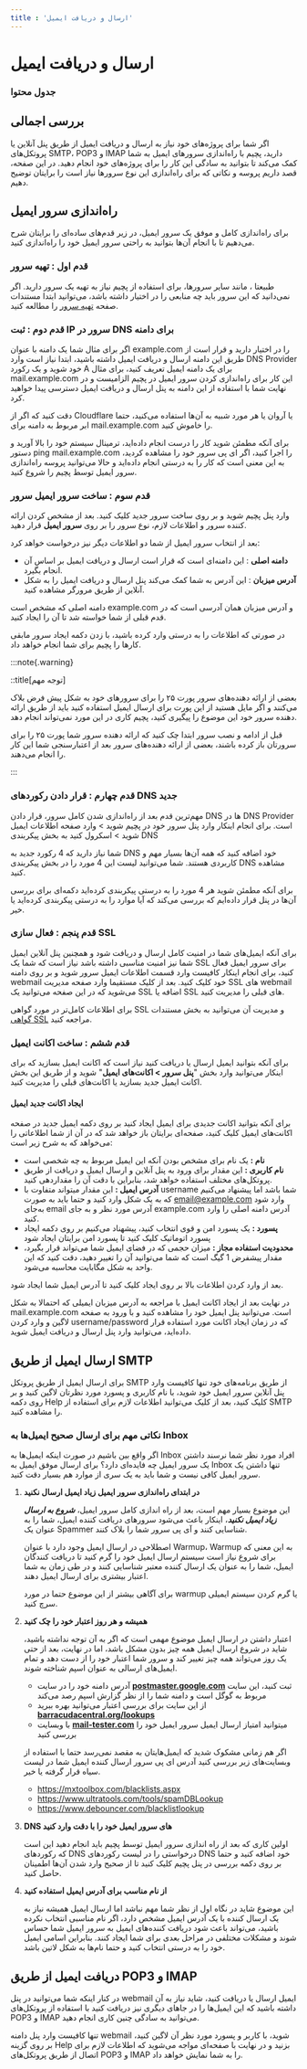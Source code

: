 ```yaml
---
title : 'ارسال و دریافت ایمیل'
---
```


# ارسال و دریافت ایمیل

### جدول محتوا

## بررسی اجمالی
<div id="44717313539"><script type="text/JavaScript" src="https://www.aparat.com/embed/RWjmV?data[rnddiv]=44717313539&data[responsive]=yes"></script></div>


اگر شما برای پروژه‌های خود نیاز به ارسال و دریافت ایمیل از طریق پنل آنلاین یا پروتکل‌های SMTP، POP3 و IMAP دارید، پچیم با راه‌اندازی سرورهای ایمیل به شما کمک می‌کند تا بتوانید به سادگی این کار را برای پروژه‌های خود انجام دهید. در این صفحه، قصد داریم پروسه و نکاتی که برای راه‌اندازی این نوع سرورها نیاز است را برایتان توضیح دهیم.

## راه‌اندازی سرور ایمیل

برای راه‌اندازی کامل و موفق یک سرور ایمیل، در زیر قدم‌های ساده‌ای را برایتان شرح می‌دهیم تا با انجام آن‌ها بتوانید به راحتی سرور ایمیل خود را راه‌اندازی کنید.

### قدم اول : تهیه سرور 
<div id="55491335439"><script type="text/JavaScript" src="https://www.aparat.com/embed/xvNHp?data[rnddiv]=55491335439&data[responsive]=yes"></script></div>


طبیعتا ، مانند سایر سرورها، برای استفاده از پچیم نیاز به تهیه یک سرور دارید. اگر نمی‌دانید که این سرور باید چه منابعی را در اختیار داشته باشد، می‌توانید ابتدا مستندات صفحه [تهیه سرور](/servers/providers) را مطالعه کنید.

### قدم دوم : ثبت IP سرور در DNS برای دامنه

اگر برای مثال شما یک دامنه با عنوان example.com را در اختیار دارید و قرار است از طریق این دامنه ارسال و دریافت ایمیل داشته باشید، ابتدا نیاز است وارد DNS Provider خود شوید و یک رکورد A برای یک دامنه ایمیل تعریف کنید، برای مثال mail.example.com این کار برای راه‌اندازی کردن سرور ایمیل در پچیم الزامیست و در نهایت شما با استفاده از این دامنه به پنل ارسال و دریافت ایمیل دسترسی پیدا خواهید کرد.

دقت کنید که اگر از Cloudflare یا آروان یا هر مورد شبیه به آن‌ها استفاده ‌می‌کنید، حتما ابر مربوط به دامنه برای mail.example.com را خاموش کنید.

برای آنکه مطمئن شوید کار را درست انجام داده‌اید، ترمینال سیستم خود را بالا آورید و دستور ping mail.example.com را اجرا کنید، اگر ای پی سرور خود را مشاهده کردید، به این معنی است که کار را به درستی انجام داده‌اید و حالا می‌توانید پروسه راه‌اندازی سرور ایمیل توسط پچیم را شروع کنید.

### قدم سوم : ساخت سرور ایمیل سرور

وارد پنل پچیم شوید و بر روی ساخت سرور جدید کلیک کنید. بعد از مشخص کردن ارائه کننده سرور و اطلاعات لازم، نوع سرور را بر روی **سرور ایمیل** قرار دهید.

بعد از انتخاب سرور ایمیل از شما دو اطلاعات دیگر نیز درخواست خواهد کرد:

- **دامنه اصلی** : این دامنه‌ای است که قرار است ارسال و دریافت ایمیل بر اساس آن انجام بگیرد.
- **آدرس میزبان** : این آدرس به شما کمک می‌کند پنل ارسال و دریافت ایمیل را به شکل آنلاین از طریق مرورگر مشاهده کنید.

دامنه اصلی که مشخص است example.com و آدرس میزبان همان آدرسی است که در قدم قبلی از شما خواسته شد تا آن را ایجاد کنید.

در صورتی که اطلاعات را به درستی وارد کرده باشید، با زدن دکمه ایجاد سرور مابقی‌ کار‌ها را پچیم برای شما انجام خواهد داد.

:::note{.warning}

::title[توجه مهم]

بعضی از ارائه دهنده‌های سرور پورت ۲۵ را برای سرورهای خود به شکل پیش فرض بلاک می‌کنند و اگر مایل هستید از این پورت برای ارسال ایمیل استفاده کنید باید از طریق ارائه دهنده سرور خود این موضوع را پیگیری کنید، پچیم کاری در این مورد نمی‌تواند انجام دهد.

قبل از ادامه و نصب سرور ابتدا چک کنید که ارائه دهنده سرور شما پورت ۲۵ را برای سرورتان باز کرده باشند، بعضی از ارائه دهنده‌های سرور بعد از اعتبارسنجی شما این کار را انجام می‌دهند.

:::

### قدم چهارم : قرار دادن رکورد‌های DNS جدید 

مهم‌ترین قدم بعد از راه‌اندازی شدن کامل سرور، قرار دادن DNS ها در DNS Provider است. برای انجام اینکار وارد پنل سرور خود در پچیم شوید‌ > وارد صفحه اطلاعات ایمیل شوید > اسکرول کنید به بخش پیکربندی DNS 

شما نیاز دارید که 4 رکورد جدید به DNS خود اضافه کنید که همه آن‌ها بسیار مهم و کاربردی هستند. شما می‌توانید لیست این 4 مورد را در بخش پیکربندی DNS مشاهده کنید.

برای آنکه مطمئن شوید هر 4 مورد را به درستی پیکربندی کرده‌اید دکمه‌ای برای بررسی آن‌ها در پنل قرار داده‌ایم که بررسی می‌کند که آیا موارد را به درستی پیکربند‌ی کرده‌اید یا خیر.

### قدم پنجم : فعال سازی SSL 

برای آنکه ایمیل‌های شما در امنیت کامل ارسال و دریافت شود و همچنین پنل آنلاین ایمیل شما نیز امنیت مناسبی داشته باشد نیاز است که شما یک SSL برای سرور ایمیل فعال کنید، برای انجام اینکار کافیست وارد قسمت اطلاعات ایمیل سرور شوید و بر روی دامنه webmail خود کلیک کنید. بعد از کلیک مستقیما وارد صفحه مدیریت SSL های webmail می‌شوید که در این صفحه می‌توانید یک SSL اضافه یا SSL های قبلی را مدیریت کنید.

برای اطلاعات کامل‌تر در مورد گواهی SSL و مدیریت آن می‌توانید به بخش مستندات [گواهی SSL](/sites/ssl) مراجعه کنید.

### قدم ششم : ساخت اکانت ایمیل 

برای آنکه بتوانید ایمیل ارسال یا دریافت کنید نیاز است که اکانت ایمیل بسازید که برای اینکار می‌توانید وارد بخش "**پنل سرور > اکانت‌های ایمیل**" شوید و از طریق این بخش اکانت ایمیل جدید بسازید یا اکانت‌های قبلی را مدیریت کنید.

#### ایجاد اکانت جدید ایمیل 

برای آنکه بتوانید اکانت جدیدی برای ایمیل ایجاد کنید بر روی دکمه ایمیل جدید در صفحه اکانت‌های ایمیل کلیک کنید، صفحه‌ای برایتان باز خواهد شد که در آن از شما اطلاعاتی را می‌خواهد که به شرح زیر است:

- **نام :** یک نام برای مشخص بودن آنکه این ایمیل مربوط به چه شخصی است
- **نام کاربری :** این مقدار برای ورود به پنل آنلاین و ارسال ایمیل و دریافت از طریق پروتکل‌های مختلف استفاده خواهد شد، بنابراین با دقت آن را مقداردهی کنید.
- **آدرس ایمیل :** این مقدار میتواند متفاوت با username شما باشد اما پیشنهاد می‌کنیم که به یک شکل وارد کنید و حتما باید به صورت email@example.com وارد شود به‌جای email آدرس مورد نظر و به جای example.com آدرس دامنه اصلی را وارد کنید.
- **پسورد :** یک پسورد امن و قوی انتخاب کنید، پیشهناد می‌کنیم بر روی دکمه ایجاد پسورد اتوماتیک کلیک کنید تا پسورد امن برایتان ایجاد شود
- **محدودیت استفاده مجاز :** میزان حجمی که در فضای ایمیل شما می‌تواند قرار بگیرد، مقدار پیشفرض 1 گیگ است که شما می‌توانید آن را تغییر دهید، دقت کنید که این واحد به شکل مگابایت محاسبه می‌شود.

بعد از وارد کردن اطلاعات بالا بر روی ایجاد کلیک کنید تا آدرس ایمیل شما ایجاد شود.

در نهایت بعد از ایجاد اکانت ایمیل با مراجعه به آدرس میزبان ایمیلی که احتمالا به شکل mail.example.com است. می‌توانید پنل ایمیل خود را مشاهده کنید و با ورود به صفحه لاگین و وارد کردن username/password که در زمان ایجاد اکانت مورد استفاده قرار داده‌اید، می‌توانید وارد پنل ارسال و دریافت ایمیل شوید.




## ارسال ایمیل از طریق SMTP 

برای ارسال ایمیل از طریق پروتکل SMTP از طریق برنامه‌های خود تنها کافیست وارد پنل آنلاین سرور ایمیل خود شوید، با نام کاربری و پسورد مورد نظرتان لاگین کنید و بر روی دکمه Help کلیک کنید، بعد از کلیک می‌توانید اطلاعات لازم برای استفاده از SMTP را مشاهده کنید.

### نکاتی مهم برای ارسال صحیح ایمیل‌ها به Inbox

اگر واقع بین باشیم در صورت اینکه ایمیل‌ها به Inbox افراد مورد نظر شما نرسند داشتن یک سرور ایمیل چه فایده‌ای دارد؟ برای ارسال موفق ایمیل به Inbox تنها داشتن یک سرور ایمیل کافی نیست و شما باید به یک سری از موارد هم بسیار دقت کنید.

1. **در ابتدای راه‌اندازی سرور ایمیل زیاد ایمیل ارسال نکنید**

    این موضوع بسیار مهم است، بعد از راه ‌اندازی کامل سرور ایمیل، _**شروع به ارسال زیاد ایمیل نکنید**_، اینکار باعث می‌شود سرورهای دریافت کننده ایمیل، شما را به عنوان یک Spammer شناسایی کنند و آی پی سرور شما را بلاک کنند.

    اصطلاحی در ارسال ایمیل وجود دارد با عنوان Warmup، Warmup به این معنی که برای شروع نیاز است سیستم ارسال ایمیل خود را گرم کنید تا دریافت کنندگان ایمیل، شما را به عنوان یک ارسال کننده معتبر شناسایی کنند و در طی زمان به شما اعتبار بیشتری برای ارسال ایمیل دهند.

    برای آگاهی بیشتر از این موضوع حتما در مورد warmup یا گرم کردن سیستم ایمیلی سرچ کنید.

2. **همیشه و هر روز اعتبار خود را چک کنید**

    اعتبار داشتن در ارسال ایمیل موضوع مهمی است که اگر به آن توجه نداشته باشید، شاید در شروع ارسال ایمیل همه چیز بدون مشکل باشد، اما در نهایت، بعد از حتی یک روز می‌تواند همه چیز تغییر کند و سرور شما اعتبار خود را از دست دهد و تمام ایمیل‌های ارسالی به عنوان اسپم شناخته شوند.
    
   - آدرس دامنه خود را در سایت [**postmaster.google.com**](https://postmaster.google.com) ثبت کنید، این سایت مربوط به گوگل است و دامنه شما را از نظر گزارش اسپم رصد می‌کند 
   - از این سایت برای بررسی اعتبار می‌توانید بهره ببرید [**barracudacentral.org/lookups**](https://www.barracudacentral.org/lookups)
   - با وبسایت [**mail-tester.com**](https://www.mail-tester.com/) میتوانید امتیاز ارسال ایمیل سرور ایمیل خود را بررسی کنید 

    اگر هم زمانی مشکوک شدید که ایمیل‌هایتان به مقصد نمی‌رسد حتما با استفاده از وبسایت‌های زیر بررسی کنید آدرس ای پی سرور ارسال کننده ایمیل شما در لیست سیاه قرار گرفته یا خیر.

    - https://mxtoolbox.com/blacklists.aspx
    - https://www.ultratools.com/tools/spamDBLookup
    - https://www.debouncer.com/blacklistlookup

3. **DNS های سرور ایمیل خود را با دقت وارد کنید**

    اولین کاری که بعد از راه اندازی سرور ایمیل توسط پچیم باید انجام دهید این است که رکورد‌های DNS درخواستی را در لیست رکورد‌های DNS خود اضافه کنید و حتما بر روی دکمه بررسی در پنل پچیم کلیک کنید تا از صحیح وارد شدن آن‌ها اطمینان حاصل کنید.

4. **از نام مناسب برای آدرس ایمیل استفاده کنید**

    این موضوع شاید در نگاه اول از نظر شما مهم نباشد اما ارسال ایمیل همیشه نیاز به یک ارسال کننده با یک آدرس ایمیل مشخص دارد، اگر نام مناسبی انتخاب نکرده باشید، می‌تواند باعث شود دریافت کننده‌های ایمیل به سرور ایمیل شما حساس شوند و مشکلات مختلفی در مراحل بعدی برای شما ایجاد کنند. بنابراین اسامی ایمیل خود را به درستی انتخاب کنید و حتما نام‌ها به شکل لاتین باشد.

## دریافت ایمیل از طریق POP3 و IMAP

در کنار اینکه شما می‌توانید در پنل webmail ایمیل ارسال یا دریافت کنید، شاید نیاز به آن داشته باشید که این ایمیل‌ها را در جاهای دیگری نیز دریافت کنید با استفاده از پروتکل‌های POP3 و IMAP می‌توانید به سادگی چنین کاری انجام دهید.

تنها کافیست وارد پنل دامنه webmail شوید، با کاربر و پسورد مورد نظر آن لاگین کنید، بر روی گزینه Help بزنید و در نهایت با صفحه‌ای مواجه می‌شوید که اطلاعات لازم برای اتصال از طریق پروتکل‌های POP3 و IMAP را به شما نمایش خواهد داد.
